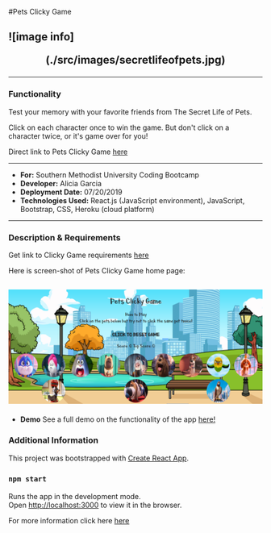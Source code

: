 #Pets Clicky Game

## ![image info]<p align='center'>(./src/images/secretlifeofpets.jpg)</p>

---

### Functionality

Test your memory with your favorite friends from The Secret Life of Pets.

Click on each character once to win the game. But don't click on a character twice, or it's game over for you!

Direct link to Pets Clicky Game [here](https://pacific-gorge-34735.herokuapp.com/)

---

- **For:** Southern Methodist University Coding Bootcamp
- **Developer:** Alicia Garcia
- **Deployment Date:** 07/20/2019
- **Technologies Used:** React.js (JavaScript environment), JavaScript, Bootstrap, CSS, Heroku (cloud platform)

---

### Description & Requirements

Get link to Clicky Game requirements [here](https://docs.google.com/document/d/1U0r-p-dfFWAHGWTu1-R9r4pbXOajExC4wEDxo7Yf5Xw/edit?usp=sharing)

Here is screen-shot of Pets Clicky Game home page:

## ![View of Home Page](./src/images/PetsClickyGameImage.png)

- **Demo**
  See a full demo on the functionality of the app [here!]()

### Additional Information

This project was bootstrapped with [Create React App](https://github.com/facebook/create-react-app).

### `npm start`

Runs the app in the development mode.<br>
Open [http://localhost:3000](http://localhost:3000) to view it in the browser.

For more information click here [here](https://docs.google.com/document/d/1Sgb6goguvFWh6XfI8U93_6rV7P-jW7AfoVCiVAQNmIA/edit?usp=sharing)
